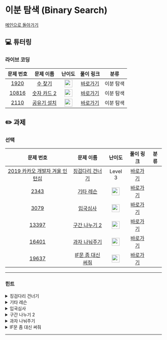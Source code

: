# 이분 탐색 (Binary Search) 

[메인으로 돌아가기](https://github.com/Altu-Bitu/Notice)

## 💻 튜터링

### 라이브 코딩

|문제 번호|문제 이름|난이도|풀이 링크|분류|
| :-----: | :-----: | :-----: | :-----: | :-----: |
|<a href="https://www.acmicpc.net/problem/1920" target="_blank">1920</a>|<a href="https://www.acmicpc.net/problem/1920" target="_blank">수 찾기</a>|<img height="25px" width="25px" src="https://static.solved.ac/tier_small/7.svg"/>|[바로가기](https://github.com/Altu-Bitu/Notice/blob/main/10%EC%9B%94%208%EC%9D%BC%20-%20%EC%9D%B4%EB%B6%84%20%ED%83%90%EC%83%89/%EB%9D%BC%EC%9D%B4%EB%B8%8C%20%EC%BD%94%EB%94%A9/1920.cpp)|이분 탐색|
|<a href="https://www.acmicpc.net/problem/10816" target="_blank">10816</a>|<a href="https://www.acmicpc.net/problem/10816" target="_blank">숫자 카드 2</a>|<img height="25px" width="25px" src="https://static.solved.ac/tier_small/7.svg"/>|[바로가기](https://github.com/Altu-Bitu/Notice/blob/main/10%EC%9B%94%208%EC%9D%BC%20-%20%EC%9D%B4%EB%B6%84%20%ED%83%90%EC%83%89/%EB%9D%BC%EC%9D%B4%EB%B8%8C%20%EC%BD%94%EB%94%A9/10816.cpp)|이분 탐색|
|<a href="https://www.acmicpc.net/problem/2110" target="_blank">2110</a>|<a href="https://www.acmicpc.net/problem/2110" target="_blank">공유기 설치</a>|<img height="25px" width="25px" src="https://static.solved.ac/tier_small/10.svg"/>|[바로가기](https://github.com/Altu-Bitu/Notice/blob/main/10%EC%9B%94%208%EC%9D%BC%20-%20%EC%9D%B4%EB%B6%84%20%ED%83%90%EC%83%89/%EB%9D%BC%EC%9D%B4%EB%B8%8C%20%EC%BD%94%EB%94%A9/2110.cpp)|이분 탐색|



## ✏️ 과제


### 선택

|문제 번호|문제 이름|난이도|풀이 링크|분류|
| :-----: | :-----: | :-----: | :-----: | :-----: |
|<a href="https://programmers.co.kr/learn/courses/30/lessons/64062" target="_blank">2019 카카오 개발자 겨울 인턴십</a>|<a href="https://programmers.co.kr/learn/courses/30/lessons/64062" target="_blank">징검다리 건너기</a>|Level 3|[바로가기]()||
|<a href="https://www.acmicpc.net/problem/2343" target="_blank">2343</a>|<a href="https://www.acmicpc.net/problem/2343" target="_blank">기타 레슨</a>|<img height="25px" width="25px" src="https://static.solved.ac/tier_small/10.svg"/>|[바로가기]()||
|<a href="https://www.acmicpc.net/problem/3079" target="_blank">3079</a>|<a href="https://www.acmicpc.net/problem/3079" target="_blank">입국심사</a>|<img height="25px" width="25px" src="https://static.solved.ac/tier_small/10.svg"/>|[바로가기]()||
|<a href="https://www.acmicpc.net/problem/13397" target="_blank">13397</a>|<a href="https://www.acmicpc.net/problem/13397" target="_blank">구간 나누기 2</a>|<img height="25px" width="25px" src="https://static.solved.ac/tier_small/12.svg"/>|[바로가기]()||
|<a href="https://www.acmicpc.net/problem/16401" target="_blank">16401</a>|<a href="https://www.acmicpc.net/problem/16401" target="_blank">과자 나눠주기</a>|<img height="25px" width="25px" src="https://static.solved.ac/tier_small/8.svg"/>|[바로가기]()||
|<a href="https://www.acmicpc.net/problem/19637" target="_blank">19637</a>|<a href="https://www.acmicpc.net/problem/19637" target="_blank">IF문 좀 대신 써줘</a>|<img height="25px" width="25px" src="https://static.solved.ac/tier_small/8.svg"/>|[바로가기]()||


---

### 힌트

<details>
<summary>징검다리 건너기</summary>
<div markdown="1">
&nbsp;&nbsp;&nbsp;&nbsp;이미 내 앞에 몇 명의 친구들이 길을 건넜다면, 나는 이번에 건널 수 있을까요? 오른쪽 건너편에 도착할 때까지 건너뛰는 거리를 잊지 마세요.
</div>
</details>

<details>
<summary>기타 레슨</summary>
<div markdown="1">
&nbsp;&nbsp;&nbsp;&nbsp;블루레이의 길이에 집중해 볼까요? 비슷한 유형에 어느 정도 감이 왔을 것 같아요. 우선 블루레이의 최소 길이라도 강의 길이보단 커야겠네요.
</div>
</details>

<details>
<summary>입국심사</summary>
<div markdown="1">
&nbsp;&nbsp;&nbsp;&nbsp;입국심사대마다 심사 시간이 달라서 계산이 복잡해요. 어떻게 하면 문제를 쉽게 바꿀 수 있을까요? 적어도 심사시간이 가장 오래 걸리는 최악의 경우는 알 수 있어 보이네요.
</div>
</details>

<details>
<summary>구간 나누기 2</summary>
<div markdown="1">
&nbsp;&nbsp;&nbsp;&nbsp;딱 M개로 나누는게 아니라 M개 이하의 구간으로만 나누면 되는 문제예요.
</div>
</details>

<details>
<summary>과자 나눠주기</summary>
<div markdown="1">
&nbsp;&nbsp;&nbsp;&nbsp;과자의 길이는 모두 같아야 하며, 최대값을 찾아야 하네요! 정답 가능한 구간을 잘 설정하는 게 중요해요.
</div>
</details>

<details>
<summary>IF문 좀 대신 써줘</summary>
<div markdown="1">
&nbsp;&nbsp;&nbsp;&nbsp;이제 어떤 자료구조를 사용해야 할지는 아실거예요! 감이 안온다면 ppt의 이것도 알아보세요 부분을 확인하세요.
</div>
</details>


---



